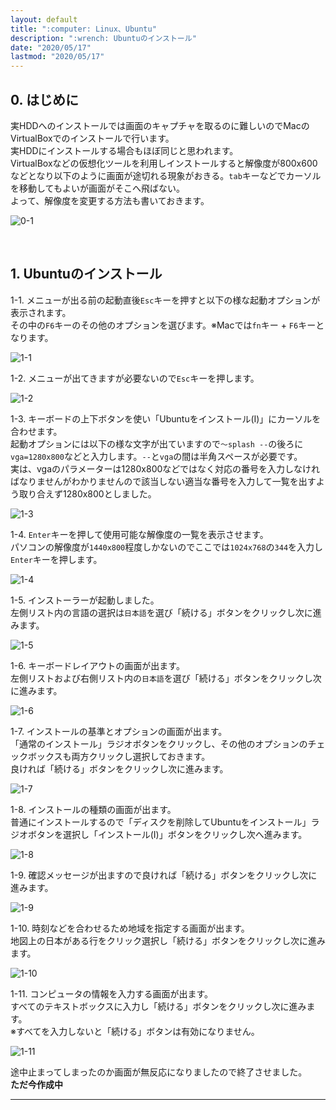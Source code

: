 ```yaml
---
layout: default
title: ":computer: Linux、Ubuntu"
description: ":wrench: Ubuntuのインストール"
date: "2020/05/17"
lastmod: "2020/05/17"
---
```


## 0. はじめに

実HDDへのインストールでは画面のキャプチャを取るのに難しいのでMacのVirtualBoxでのインストールで行います。  
実HDDにインストールする場合もほぼ同じと思われます。  
VirtualBoxなどの仮想化ツールを利用しインストールすると解像度が800x600などとなり以下のように画面が途切れる現象がおきる。`tab`キーなどでカーソルを移動してもよいが画面がそこへ飛ばない。  
よって、解像度を変更する方法も書いておきます。  

![0-1](Install/UbuntuInstallNgs.png)  

<br />

## 1. Ubuntuのインストール

1-1. メニューが出る前の起動直後`Esc`キーを押すと以下の様な起動オプションが表示されます。  
その中の`F6`キーのその他のオプションを選びます。※Macでは`fn`キー + `F6`キーとなります。  

![1-1](Install/UbuntuInstall1s.png)  

1-2. メニューが出てきますが必要ないので`Esc`キーを押します。  

![1-2](Install/UbuntuInstall2s.png)  

1-3. キーボードの上下ボタンを使い「Ubuntuをインストール(I)」にカーソルを合わせます。  
起動オプションには以下の様な文字が出ていますので`～splash --`の後ろに` vga=1280x800`などと入力します。`--`と`vga`の間は半角スペースが必要です。  
実は、vgaのパラメーターは1280x800などではなく対応の番号を入力しなければなりませんがわかりませんので該当しない適当な番号を入力して一覧を出すよう取り合えず1280x800としました。  

![1-3](Install/UbuntuInstall3s.png)  

1-4. `Enter`キーを押して使用可能な解像度の一覧を表示させます。  
パソコンの解像度が`1440x800`程度しかないのでここでは`1024x768`の`344`を入力し`Enter`キーを押します。  

![1-4](Install/UbuntuInstall4s.png)  

1-5. インストーラーが起動しました。  
左側リスト内の言語の選択は`日本語`を選び「続ける」ボタンをクリックし次に進みます。  

![1-5](Install/UbuntuInstall5s.png)  

1-6. キーボードレイアウトの画面が出ます。  
左側リストおよび右側リスト内の`日本語`を選び「続ける」ボタンをクリックし次に進みます。  

![1-6](Install/UbuntuInstall6s.png)  

1-7. インストールの基準とオプションの画面が出ます。  
「通常のインストール」ラジオボタンをクリックし、その他のオプションのチェックボックスも両方クリックし選択しておきます。  
良ければ「続ける」ボタンをクリックし次に進みます。  

![1-7](Install/UbuntuInstall7s.png)  

1-8. インストールの種類の画面が出ます。  
普通にインストールするので「ディスクを削除してUbuntuをインストール」ラジオボタンを選択し「インストール(I)」ボタンをクリックし次へ進みます。  

![1-8](Install/UbuntuInstall8s.png)  

1-9. 確認メッセージが出ますので良ければ「続ける」ボタンをクリックし次に進みます。  

![1-9](Install/UbuntuInstall9s.png)  

1-10. 時刻などを合わせるため地域を指定する画面が出ます。  
地図上の日本がある行をクリック選択し「続ける」ボタンをクリックし次に進みます。  

![1-10](Install/UbuntuInstall10s.png)  

1-11. コンピュータの情報を入力する画面が出ます。  
すべてのテキストボックスに入力し「続ける」ボタンをクリックし次に進みます。  
※すべてを入力しないと「続ける」ボタンは有効になりません。  

![1-11](Install/UbuntuInstall11s.png)  

途中止まってしまったのか画面が無反応になりましたので終了させました。  
**ただ今作成中**  

* * *
